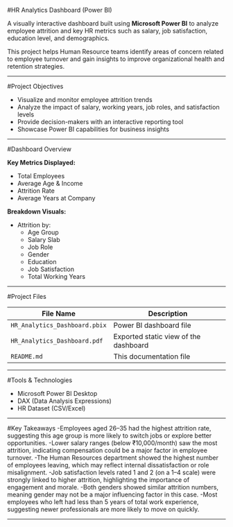 #HR Analytics Dashboard (Power BI)

A visually interactive dashboard built using **Microsoft Power BI** to analyze employee attrition and key HR metrics such as salary, job satisfaction, education level, and demographics.

This project helps Human Resource teams identify areas of concern related to employee turnover and gain insights to improve organizational health and retention strategies.

---

#Project Objectives

- Visualize and monitor employee attrition trends
- Analyze the impact of salary, working years, job roles, and satisfaction levels
- Provide decision-makers with an interactive reporting tool
- Showcase Power BI capabilities for business insights

---

#Dashboard Overview

**Key Metrics Displayed:**
- Total Employees
- Average Age & Income
- Attrition Rate
- Average Years at Company

**Breakdown Visuals:**
- Attrition by:
  - Age Group
  - Salary Slab
  - Job Role
  - Gender
  - Education
  - Job Satisfaction
  - Total Working Years

---

#Project Files

| File Name                     | Description                                  |
|------------------------------|----------------------------------------------|
| `HR_Analytics_Dashboard.pbix`| Power BI dashboard file                      |
| `HR_Analytics_Dashboard.pdf` | Exported static view of the dashboard        |   |
| `README.md`                  | This documentation file                      |

---

#Tools & Technologies

- Microsoft Power BI Desktop
- DAX (Data Analysis Expressions)
- HR Dataset (CSV/Excel)

---

#Key Takeaways
-Employees aged 26–35 had the highest attrition rate, suggesting this age group is more likely to switch jobs or explore better opportunities.
-Lower salary ranges (below ₹10,000/month) saw the most attrition, indicating compensation could be a major factor in employee turnover.
-The Human Resources department showed the highest number of employees leaving, which may reflect internal dissatisfaction or role misalignment.
-Job satisfaction levels rated 1 and 2 (on a 1–4 scale) were strongly linked to higher attrition, highlighting the importance of engagement and morale.
-Both genders showed similar attrition numbers, meaning gender may not be a major influencing factor in this case.
-Most employees who left had less than 5 years of total work experience, suggesting newer professionals are more likely to move on quickly.

---

